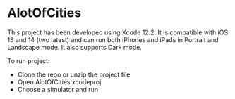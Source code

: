 # AlotOfCities

This project has been developed using Xcode 12.2. It is compatible with iOS 13 and 14 (two latest) and can run both iPhones and iPads in Portrait and Landscape mode. It also supports Dark mode.

To run project:
- Clone the repo or unzip the project file
- Open AlotOfCities.xcodeproj 
- Choose a simulator and run
